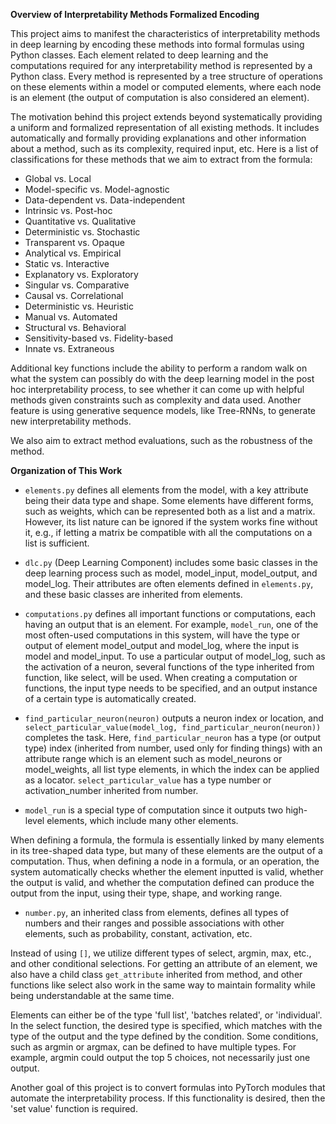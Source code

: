 **Overview of Interpretability Methods Formalized Encoding**

This project aims to manifest the characteristics of interpretability methods in deep learning by encoding these methods into formal formulas using Python classes. Each element related to deep learning and the computations required for any interpretability method is represented by a Python class. Every method is represented by a tree structure of operations on these elements within a model or computed elements, where each node is an element (the output of computation is also considered an element).

The motivation behind this project extends beyond systematically providing a uniform and formalized representation of all existing methods. It includes automatically and formally providing explanations and other information about a method, such as its complexity, required input, etc. Here is a list of classifications for these methods that we aim to extract from the formula:
- Global vs. Local
- Model-specific vs. Model-agnostic
- Data-dependent vs. Data-independent
- Intrinsic vs. Post-hoc
- Quantitative vs. Qualitative
- Deterministic vs. Stochastic
- Transparent vs. Opaque
- Analytical vs. Empirical
- Static vs. Interactive
- Explanatory vs. Exploratory
- Singular vs. Comparative
- Causal vs. Correlational
- Deterministic vs. Heuristic
- Manual vs. Automated
- Structural vs. Behavioral
- Sensitivity-based vs. Fidelity-based
- Innate vs. Extraneous

Additional key functions include the ability to perform a random walk on what the system can possibly do with the deep learning model in the post hoc interpretability process, to see whether it can come up with helpful methods given constraints such as complexity and data used. Another feature is using generative sequence models, like Tree-RNNs, to generate new interpretability methods.

We also aim to extract method evaluations, such as the robustness of the method.

**Organization of This Work**

- `elements.py` defines all elements from the model, with a key attribute being their data type and shape. Some elements have different forms, such as weights, which can be represented both as a list and a matrix. However, its list nature can be ignored if the system works fine without it, e.g., if letting a matrix be compatible with all the computations on a list is sufficient.

- `dlc.py` (Deep Learning Component) includes some basic classes in the deep learning process such as model, model_input, model_output, and model_log. Their attributes are often elements defined in `elements.py`, and these basic classes are inherited from elements.

- `computations.py` defines all important functions or computations, each having an output that is an element. For example, `model_run`, one of the most often-used computations in this system, will have the type or output of element model_output and model_log, where the input is model and model_input. To use a particular output of model_log, such as the activation of a neuron, several functions of the type inherited from function, like select, will be used. When creating a computation or functions, the input type needs to be specified, and an output instance of a certain type is automatically created.

- `find_particular_neuron(neuron)` outputs a neuron index or location, and `select_particular_value(model_log, find_particular_neuron(neuron))` completes the task. Here, `find_particular_neuron` has a type (or output type) index (inherited from number, used only for finding things) with an attribute range which is an element such as model_neurons or model_weights, all list type elements, in which the index can be applied as a locator. `select_particular_value` has a type number or activation_number inherited from number.

- `model_run` is a special type of computation since it outputs two high-level elements, which include many other elements.

When defining a formula, the formula is essentially linked by many elements in its tree-shaped data type, but many of these elements are the output of a computation. Thus, when defining a node in a formula, or an operation, the system automatically checks whether the element inputted is valid, whether the output is valid, and whether the computation defined can produce the output from the input, using their type, shape, and working range.

- `number.py`, an inherited class from elements, defines all types of numbers and their ranges and possible associations with other elements, such as probability, constant, activation, etc.

Instead of using `[]`, we utilize different types of select, argmin, max, etc., and other conditional selections. For getting an attribute of an element, we also have a child class `get_attribute` inherited from method, and other functions like select also work in the same way to maintain formality while being understandable at the same time.

Elements can either be of the type 'full list', 'batches related', or 'individual'. In the select function, the desired type is specified, which matches with the type of the output and the type defined by the condition. Some conditions, such as argmin or argmax, can be defined to have multiple types. For example, argmin could output the top 5 choices, not necessarily just one output.

Another goal of this project is to convert formulas into PyTorch modules that automate the interpretability process. If this functionality is desired, then the 'set value' function is required.
